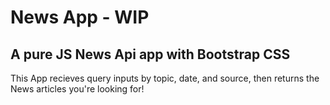 # News App  - WIP
## A pure JS News Api app with Bootstrap CSS

This App recieves query inputs by topic, date, and source, then returns the News articles you're looking for!
